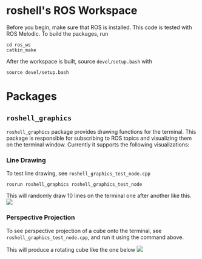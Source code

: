 # roshell's ROS Workspace
Before you begin, make sure that ROS is installed. This code is tested with ROS Melodic. To build the packages, run
```
cd ros_ws
catkin_make
```
After the workspace is built, source `devel/setup.bash` with
```
source devel/setup.bash
```

# Packages
## `roshell_graphics`
`roshell_graphics` package provides drawing functions for the terminal. This package is responsible for subscribing to ROS topics and visualizing them on the terminal window. Currently it supports the following visualizations:

### Line Drawing
To test line drawing, see `roshell_graphics_test_node.cpp`
```
rosrun roshell_graphics roshell_graphics_test_node
```
This will randomly draw 10 lines on the terminal one after another like this.
![](../images/line_drawing_1.gif)


### Perspective Projection
To see perspective projection of a cube onto the terminal, see `roshell_graphics_test_node.cpp`, and run it using the command above.

This will produce a rotating cube like the one below
![](../images/cube_rotation.gif)
